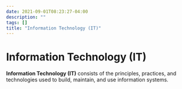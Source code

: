 ```yaml
---
date: 2021-09-01T08:23:27-04:00
description: ""
tags: []
title: "Information Technology (IT)"
---
```


# Information Technology (IT)

**Information Technology (IT)** consists of the principles, practices, and technologies used to build, maintain, and use information systems.
